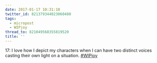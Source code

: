 ```yaml
---
date: 2017-01-17 10:31:10
twitter_id: 821379344023060480
tags:
  - micropost
  - WIPjoy
thread_to: 821049568355819520
title: ''
---
```


17: I love how I depict my characters when I can have two distinct voices casting their own light on a situation. [#WIPjoy](https://twitter.com/hashtag/WIPjoy)
